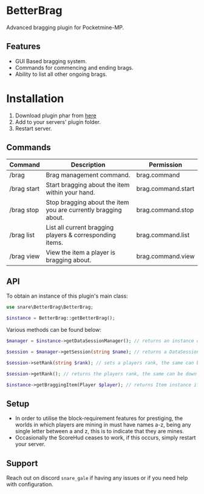 # BetterBrag

Advanced bragging plugin for Pocketmine-MP.

## Features
 - GUI Based bragging system.
 - Commands for commencing and ending brags.
 - Ability to list all other ongoing brags.

# Installation
 1. Download plugin phar from [here](https://poggit.pmmp.io/ci/snarerectify/BetterBrag/~)
 2. Add to your servers' plugin folder.
 3. Restart server.

## Commands
| Command                                           | Description                                                   | Permission         |                                                             
|---------------------------------------------------|---------------------------------------------------------------|--------------------|
| /brag                                             | Brag management command.                                      | brag.command       | 
| /brag start                                       | Start bragging about the item within your hand.               | brag.command.start |                           
| /brag stop                                        | Stop bragging about the item you are currently bragging about.| brag.command.stop  |                 
| /brag list                                        | List all current bragging players & corresponding items.      | brag.command.list  |                                                 
| /brag view <player>                               | View the item a player is bragging about.                     | brag.command.view  |

## API
To obtain an instance of this plugin's main class:
```php
use snare\BetterBrag\BetterBrag;

$instance = BetterBrag::getBetterBrag();
```

Various methods can be found below:
```php
$manager = $instance->getDataSessionManager(); // returns an instance of the DataSessionManager class.

$session = $manager->getSession(string $name); // returns a DataSession instance if found, null if not.

$session->setRank(string $rank); // sets a players rank, the same can be done with prestige & blocks broken.

$session->getRank(); // returns the players rank, the same can be down with prestige & blocks broken.

$instance->getBraggingItem(Player $player); // returns Item instance if player is bragging, null if not.
```

## Setup
 - In order to utilise the block-requirement features for prestiging, the worlds in which players are mining in
 must have names a-z, being any single letter between a and z, this is to indicate that they are mines.
 - Occasionally the ScoreHud ceases to work, if this occurs, simply restart your server.

## Support
Reach out on discord `snare_gale` if having any issues or if you need help with configuration.
